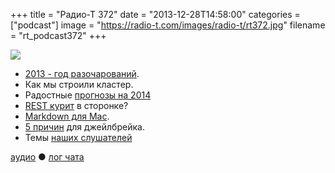 +++
title = "Радио-Т 372"
date = "2013-12-28T14:58:00"
categories = ["podcast"]
image = "https://radio-t.com/images/radio-t/rt372.jpg"
filename = "rt_podcast372"
+++

![](https://radio-t.com/images/radio-t/rt372.jpg)

* [2013 - год разочарований](http://qz.com/161443/2013-was-a-lost-year-for-tech/).
* Как мы строили кластер.
* Радостные [прогнозы на 2014](http://management.fortune.cnn.com/2013/12/27/tech-job-forecast-2014/)
* [REST курит](http://blog.programmableweb.com/2013/12/19/is-rest-losing-its-flair-rest-api-alternatives-2/) в сторонке?
* [Markdown для Mac](http://clockworkengine.com/lightpaper-mac/).
* [5 причин](http://www.gottabemobile.com/2013/12/26/5-reasons-you-should-jailbreak-your-ios-device/) для джейлбрейка.
* Темы [наших слушателей](http://www.radio-t.com/p/2013/12/24/prep-372)

[аудио](http://cdn.radio-t.com/rt_podcast372.mp3) ● [лог чата](http://chat.radio-t.com/logs/radio-t-372.html)
<audio src="http://cdn.radio-t.com/rt_podcast372.mp3" preload="none"></audio>